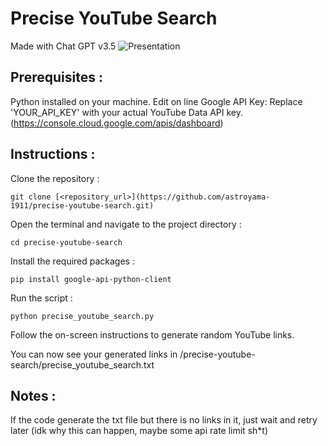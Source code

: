 # Precise YouTube Search
Made with Chat GPT v3.5
![Presentation](https://files.catbox.moe/omodod.png)

## Prerequisites :

Python installed on your machine.
Edit on line Google API Key: Replace 'YOUR_API_KEY' with your actual YouTube Data API key.
(https://console.cloud.google.com/apis/dashboard)

## Instructions :

Clone the repository :

```
git clone [<repository_url>](https://github.com/astroyama-1911/precise-youtube-search.git)
```

Open the terminal and navigate to the project directory :

```
cd precise-youtube-search
```

Install the required packages :

```
pip install google-api-python-client
```

Run the script :

```
python precise_youtube_search.py
```

Follow the on-screen instructions to generate random YouTube links.

You can now see your generated links in /precise-youtube-search/precise_youtube_search.txt

## Notes :
If the code generate the txt file but there is no links in it, just wait and retry later (idk why this can happen, maybe some api rate limit sh*t)
